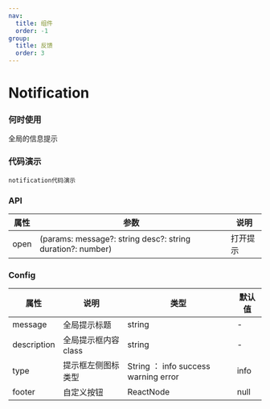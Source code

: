 ```yaml
---
nav:
  title: 组件
  order: -1
group:
  title: 反馈
  order: 3
---
```

# Notification

### 何时使用
全局的信息提示

### 代码演示
<code src="./codeSec/notification.jsx">notification代码演示</code>

### API 

| 属性 | 参数 | 说明 |
| --- | --- | --- |
| open | (params:  message?: string desc?: string  duration?: number) | 打开提示 |

### Config 

| 属性 | 说明 | 类型 | 默认值 |
| --- | --- | --- | --- |
| message | 全局提示标题 | string | - |
| description | 全局提示框内容 class | string | - |
| type | 提示框左侧图标类型 | String ： info  success  warning  error  | info |
| footer | 自定义按钮 | ReactNode | null |

